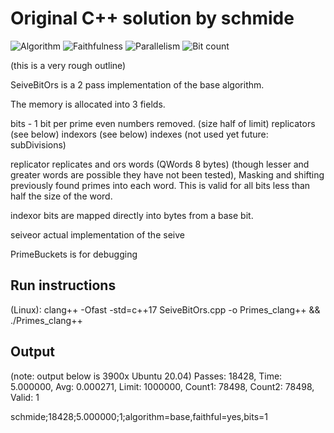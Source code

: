 # Original C++ solution by schmide

![Algorithm](https://img.shields.io/badge/Algorithm-base-green)
![Faithfulness](https://img.shields.io/badge/Faithful-yes-green)
![Parallelism](https://img.shields.io/badge/Parallel-no-green)
![Bit count](https://img.shields.io/badge/Bits-1-green)

(this is a very rough outline)

SeiveBitOrs is a 2 pass implementation of the base algorithm.

The memory is allocated into 3 fields. 

bits - 1 bit per prime even numbers removed. (size half of limit)
replicators (see below)
indexors (see below)
indexes (not used yet future: subDivisions)

replicator replicates and ors words (QWords 8 bytes) (though lesser and greater words are possible they have not been tested),
Masking and shifting previously found primes into each word. This is valid for all bits less than half the size of the word.

indexor bits are mapped directly into bytes from a base bit.

seiveor actual implementation of the seive 

PrimeBuckets is for debugging

## Run instructions

(Linux): clang++ -Ofast -std=c++17 SeiveBitOrs.cpp -o Primes_clang++ && ./Primes_clang++

## Output

(note: output below is 3900x Ubuntu 20.04)
Passes: 18428, Time: 5.000000, Avg: 0.000271, Limit: 1000000, Count1: 78498, Count2: 78498, Valid: 1

schmide;18428;5.000000;1;algorithm=base,faithful=yes,bits=1